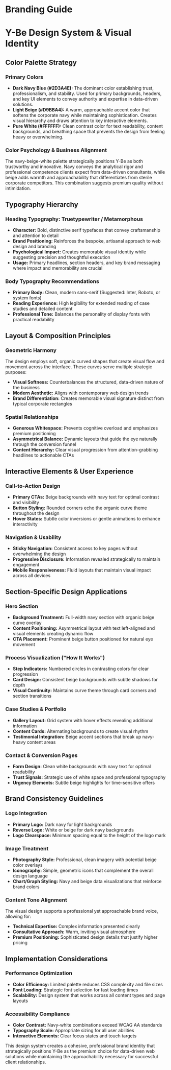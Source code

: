 # Branding Guide

# Y-Be Design System & Visual Identity

## Color Palette Strategy

### Primary Colors

- **Dark Navy Blue (#2D3A4E):** The dominant color establishing trust, professionalism, and stability. Used for primary backgrounds, headers, and key UI elements to convey authority and expertise in data-driven solutions.
- **Light Beige (#D9BBA4):** A warm, approachable accent color that softens the corporate navy while maintaining sophistication. Creates visual hierarchy and draws attention to key interactive elements.
- **Pure White (#FFFFFF):** Clean contrast color for text readability, content backgrounds, and breathing space that prevents the design from feeling heavy or overwhelming.

### Color Psychology & Business Alignment

The navy-beige-white palette strategically positions Y-Be as both trustworthy and innovative. Navy conveys the analytical rigor and professional competence clients expect from data-driven consultants, while beige adds warmth and approachability that differentiates from sterile corporate competitors. This combination suggests premium quality without intimidation.

## Typography Hierarchy

### Heading Typography: Truetypewriter / Metamorphous

- **Character:** Bold, distinctive serif typefaces that convey craftsmanship and attention to detail
- **Brand Positioning:** Reinforces the bespoke, artisanal approach to web design and branding
- **Psychological Impact:** Creates memorable visual identity while suggesting precision and thoughtful execution
- **Usage:** Primary headlines, section headers, and key brand messaging where impact and memorability are crucial

### Body Typography Recommendations

- **Primary Body:** Clean, modern sans-serif (Suggested: Inter, Roboto, or system fonts)
- **Reading Experience:** High legibility for extended reading of case studies and detailed content
- **Professional Tone:** Balances the personality of display fonts with practical readability

## Layout & Composition Principles

### Geometric Harmony

The design employs soft, organic curved shapes that create visual flow and movement across the interface. These curves serve multiple strategic purposes:

- **Visual Softness:** Counterbalances the structured, data-driven nature of the business
- **Modern Aesthetic:** Aligns with contemporary web design trends
- **Brand Differentiation:** Creates memorable visual signature distinct from typical corporate rectangles

### Spatial Relationships

- **Generous Whitespace:** Prevents cognitive overload and emphasizes premium positioning
- **Asymmetrical Balance:** Dynamic layouts that guide the eye naturally through the conversion funnel
- **Content Hierarchy:** Clear visual progression from attention-grabbing headlines to actionable CTAs

## Interactive Elements & User Experience

### Call-to-Action Design

- **Primary CTAs:** Beige backgrounds with navy text for optimal contrast and visibility
- **Button Styling:** Rounded corners echo the organic curve theme throughout the design
- **Hover States:** Subtle color inversions or gentle animations to enhance interactivity

### Navigation & Usability

- **Sticky Navigation:** Consistent access to key pages without overwhelming the design
- **Progressive Disclosure:** Information revealed strategically to maintain engagement
- **Mobile Responsiveness:** Fluid layouts that maintain visual impact across all devices

## Section-Specific Design Applications

### Hero Section

- **Background Treatment:** Full-width navy section with organic beige curve overlay
- **Content Positioning:** Asymmetrical layout with text left-aligned and visual elements creating dynamic flow
- **CTA Placement:** Prominent beige button positioned for natural eye movement

### Process Visualization ("How It Works")

- **Step Indicators:** Numbered circles in contrasting colors for clear progression
- **Card Design:** Consistent beige backgrounds with subtle shadows for depth
- **Visual Continuity:** Maintains curve theme through card corners and section transitions

### Case Studies & Portfolio

- **Gallery Layout:** Grid system with hover effects revealing additional information
- **Content Cards:** Alternating backgrounds to create visual rhythm
- **Testimonial Integration:** Beige accent sections that break up navy-heavy content areas

### Contact & Conversion Pages

- **Form Design:** Clean white backgrounds with navy text for optimal readability
- **Trust Signals:** Strategic use of white space and professional typography
- **Urgency Elements:** Subtle beige highlights for time-sensitive offers

## Brand Consistency Guidelines

### Logo Integration

- **Primary Logo:** Dark navy for light backgrounds
- **Reverse Logo:** White or beige for dark navy backgrounds
- **Logo Clearspace:** Minimum spacing equal to the height of the logo mark

### Image Treatment

- **Photography Style:** Professional, clean imagery with potential beige color overlays
- **Iconography:** Simple, geometric icons that complement the overall design language
- **Chart/Graph Styling:** Navy and beige data visualizations that reinforce brand colors

### Content Tone Alignment

The visual design supports a professional yet approachable brand voice, allowing for:

- **Technical Expertise:** Complex information presented clearly
- **Consultative Approach:** Warm, inviting visual atmosphere
- **Premium Positioning:** Sophisticated design details that justify higher pricing

## Implementation Considerations

### Performance Optimization

- **Color Efficiency:** Limited palette reduces CSS complexity and file sizes
- **Font Loading:** Strategic font selection for fast loading times
- **Scalability:** Design system that works across all content types and page layouts

### Accessibility Compliance

- **Color Contrast:** Navy-white combinations exceed WCAG AA standards
- **Typography Scale:** Appropriate sizing for all user abilities
- **Interactive Elements:** Clear focus states and touch targets

This design system creates a cohesive, professional brand identity that strategically positions Y-Be as the premium choice for data-driven web solutions while maintaining the approachability necessary for successful client relationships.